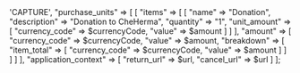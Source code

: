 <?php

$body = [
    'intent' => 'CAPTURE',
    "purchase_units" => [
        [
            "items" => [
                [
                    "name" => "Donation",
                    "description" => "Donation to CheHerma",
                    "quantity" => "1",
                    "unit_amount" => [
                        "currency_code" => $currencyCode,
                        "value" => $amount
                    ]
                ]
            ],
            "amount" => [
                "currency_code" => $currencyCode,
                "value" => $amount,
                "breakdown" => [
                    "item_total" => [
                        "currency_code" => $currencyCode,
                        "value" => $amount
                    ]
                ]
            ]
        ]
    ],
    "application_context" => [
        "return_url" => $url,
        "cancel_url" => $url
    ]
];